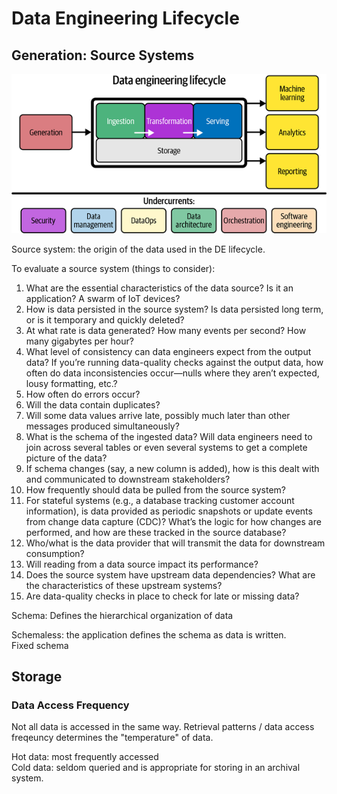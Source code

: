 # Data Engineering Lifecycle
## Generation: Source Systems
![de-life-cycle](5b6bd186-8aa5-4b57-bf94-6703bf5c0679.png)

Source system: the origin of the data used in the DE lifecycle.

To evaluate a source system (things to consider):  
1. What are the essential characteristics of the data source? Is it an application? A swarm of IoT devices?
2. How is data persisted in the source system? Is data persisted long term, or is it temporary and quickly deleted?
3. At what rate is data generated? How many events per second? How many gigabytes per hour?
4. What level of consistency can data engineers expect from the output data? If you’re running data-quality checks against the output data, how often do data inconsistencies occur—nulls where they aren’t expected, lousy formatting, etc.?
5. How often do errors occur?
6. Will the data contain duplicates?
7. Will some data values arrive late, possibly much later than other messages produced simultaneously?
8. What is the schema of the ingested data? Will data engineers need to join across several tables or even several systems to get a complete picture of the data?
9. If schema changes (say, a new column is added), how is this dealt with and communicated to downstream stakeholders?
10. How frequently should data be pulled from the source system?
11. For stateful systems (e.g., a database tracking customer account information), is data provided as periodic snapshots or update events from change data capture (CDC)? What’s the logic for how changes are performed, and how are these tracked in the source database?
12. Who/what is the data provider that will transmit the data for downstream consumption?
13. Will reading from a data source impact its performance?
14. Does the source system have upstream data dependencies? What are the characteristics of these upstream systems?
15. Are data-quality checks in place to check for late or missing data?


Schema: Defines the hierarchical organization of data

Schemaless: the application defines the schema as data is written.  
Fixed schema

## Storage
### Data Access Frequency
Not all data is accessed in the same way. Retrieval patterns / data access freqeuncy determines the "temperature" of data.

Hot data: most frequently accessed  
Cold data: seldom queried and is appropriate for storing in an archival system.